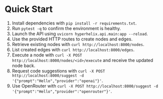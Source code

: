 # Quick Start

1. Install dependencies with `pip install -r requirements.txt`.
2. Run `pytest -q` to confirm the environment is healthy.
3. Launch the API using `uvicorn hyperhelix.api.main:app --reload`.
4. Use the provided HTTP routes to create nodes and edges.
5. Retrieve existing nodes with `curl http://localhost:8000/nodes`.
6. List created edges with `curl http://localhost:8000/edges`.
7. Execute a node with `curl -X POST http://localhost:8000/nodes/<id>/execute` and receive the updated node back.
8. Request code suggestions with `curl -X POST http://localhost:8000/suggest -d '{"prompt":"Hello","provider":"openai"}'`.
9. Use OpenRouter with `curl -X POST http://localhost:8000/suggest -d '{"prompt":"Hello","provider":"openrouter"}'`.
